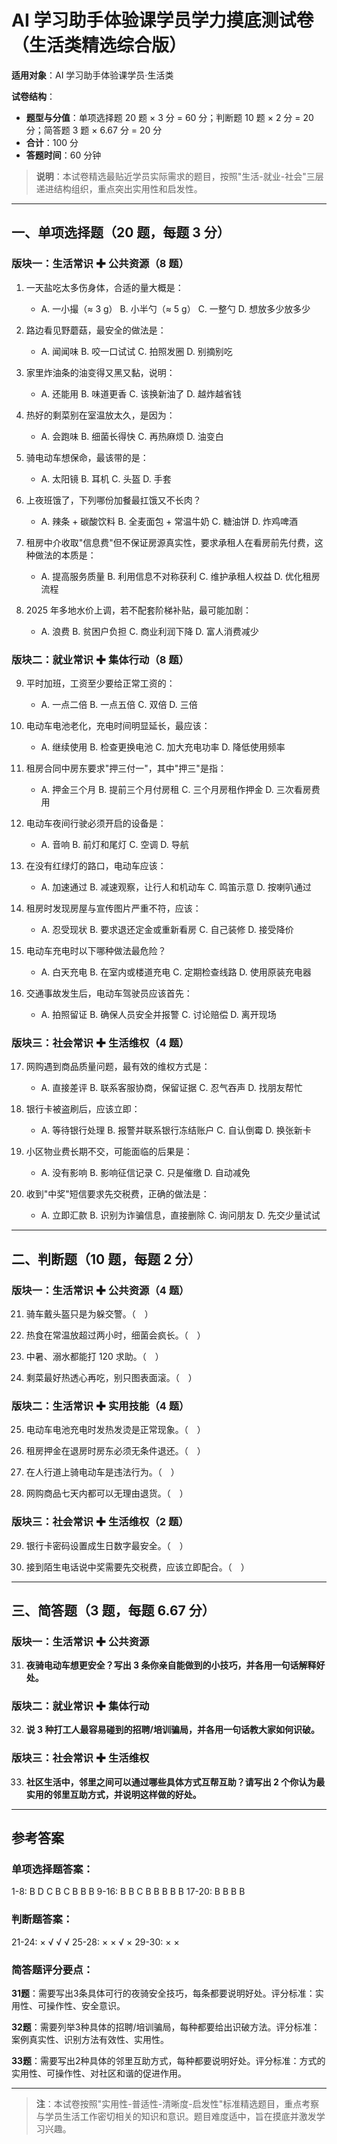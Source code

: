 # AI 学习助手体验课学员学力摸底测试卷（生活类精选综合版）

**适用对象**：AI 学习助手体验课学员·生活类

**试卷结构**：
- **题型与分值**：单项选择题 20 题 × 3 分 = 60 分；判断题 10 题 × 2 分 = 20 分；简答题 3 题 × 6.67 分 = 20 分
- **合计**：100 分
- **答题时间**：60 分钟

> **说明**：本试卷精选最贴近学员实际需求的题目，按照"生活-就业-社会"三层递进结构组织，重点突出实用性和启发性。

---

## 一、单项选择题（20 题，每题 3 分）

### 版块一：生活常识 ✚ 公共资源（8 题）

1. 一天盐吃太多伤身体，合适的量大概是：
   - A. 一小撮（≈ 3 g） B. 小半勺（≈ 5 g） C. 一整勺 D. 想放多少放多少

2. 路边看见野蘑菇，最安全的做法是：
   - A. 闻闻味 B. 咬一口试试 C. 拍照发圈 D. 别摘别吃

3. 家里炸油条的油变得又黑又黏，说明：
   - A. 还能用 B. 味道更香 C. 该换新油了 D. 越炸越省钱

4. 热好的剩菜别在室温放太久，是因为：
   - A. 会跑味 B. 细菌长得快 C. 再热麻烦 D. 油变白

5. 骑电动车想保命，最该带的是：
   - A. 太阳镜 B. 耳机 C. 头盔 D. 手套

6. 上夜班饿了，下列哪份加餐最扛饿又不长肉？
   - A. 辣条 + 碳酸饮料 B. 全麦面包 + 常温牛奶 C. 糖油饼 D. 炸鸡啤酒

7. 租房中介收取"信息费"但不保证房源真实性，要求承租人在看房前先付费，这种做法的本质是：
   - A. 提高服务质量 B. 利用信息不对称获利 C. 维护承租人权益 D. 优化租房流程

8. 2025 年多地水价上调，若不配套阶梯补贴，最可能加剧：
   - A. 浪费 B. 贫困户负担 C. 商业利润下降 D. 富人消费减少

### 版块二：就业常识 ✚ 集体行动（8 题）

9. 平时加班，工资至少要给正常工资的：
   - A. 一点二倍 B. 一点五倍 C. 双倍 D. 三倍

10. 电动车电池老化，充电时间明显延长，最应该：
    - A. 继续使用 B. 检查更换电池 C. 加大充电功率 D. 降低使用频率

11. 租房合同中房东要求"押三付一"，其中"押三"是指：
    - A. 押金三个月 B. 提前三个月付房租 C. 三个月房租作押金 D. 三次看房费用

12. 电动车夜间行驶必须开启的设备是：
    - A. 音响 B. 前灯和尾灯 C. 空调 D. 导航

13. 在没有红绿灯的路口，电动车应该：
    - A. 加速通过 B. 减速观察，让行人和机动车 C. 鸣笛示意 D. 按喇叭通过

14. 租房时发现房屋与宣传图片严重不符，应该：
    - A. 忍受现状 B. 要求退还定金或重新看房 C. 自己装修 D. 接受降价

15. 电动车充电时以下哪种做法最危险？
    - A. 白天充电 B. 在室内或楼道充电 C. 定期检查线路 D. 使用原装充电器

16. 交通事故发生后，电动车驾驶员应该首先：
    - A. 拍照留证 B. 确保人员安全并报警 C. 讨论赔偿 D. 离开现场

### 版块三：社会常识 ✚ 生活维权（4 题）

17. 网购遇到商品质量问题，最有效的维权方式是：
    - A. 直接差评 B. 联系客服协商，保留证据 C. 忍气吞声 D. 找朋友帮忙

18. 银行卡被盗刷后，应该立即：
    - A. 等待银行处理 B. 报警并联系银行冻结账户 C. 自认倒霉 D. 换张新卡

19. 小区物业费长期不交，可能面临的后果是：
    - A. 没有影响 B. 影响征信记录 C. 只是催缴 D. 自动减免

20. 收到"中奖"短信要求先交税费，正确的做法是：
    - A. 立即汇款 B. 识别为诈骗信息，直接删除 C. 询问朋友 D. 先交少量试试

---

## 二、判断题（10 题，每题 2 分）

### 版块一：生活常识 ✚ 公共资源（4 题）

21. 骑车戴头盔只是为躲交警。（　）

22. 热食在常温放超过两小时，细菌会疯长。（　）

23. 中暑、溺水都能打 120 求助。（　）

24. 剩菜最好热透心再吃，别只图表面滚。（　）

### 版块二：生活常识 ✚ 实用技能（4 题）

25. 电动车电池充电时发热发烫是正常现象。（　）

26. 租房押金在退房时房东必须无条件退还。（　）

27. 在人行道上骑电动车是违法行为。（　）

28. 网购商品七天内都可以无理由退货。（　）

### 版块三：社会常识 ✚ 生活维权（2 题）

29. 银行卡密码设置成生日数字最安全。（　）

30. 接到陌生电话说中奖需要先交税费，应该立即配合。（　）

---

## 三、简答题（3 题，每题 6.67 分）

### 版块一：生活常识 ✚ 公共资源

31. **夜骑电动车想更安全？写出 3 条你亲自能做到的小技巧，并各用一句话解释好处。**

### 版块二：就业常识 ✚ 集体行动

32. **说 3 种打工人最容易碰到的招聘/培训骗局，并各用一句话教大家如何识破。**

### 版块三：社会常识 ✚ 生活维权

33. **社区生活中，邻里之间可以通过哪些具体方式互帮互助？请写出 2 个你认为最实用的邻里互助方式，并说明这样做的好处。**

---

## 参考答案

### 单项选择题答案：
1-8: B D C B C B B B
9-16: B B C B B B B B
17-20: B B B B

### 判断题答案：
21-24: × √ √ √
25-28: × × √ ×
29-30: × ×

### 简答题评分要点：
**31题**：需要写出3条具体可行的夜骑安全技巧，每条都要说明好处。评分标准：实用性、可操作性、安全意识。

**32题**：需要列举3种具体的招聘/培训骗局，每种都要给出识破方法。评分标准：案例真实性、识别方法有效性、实用性。

**33题**：需要写出2种具体的邻里互助方式，每种都要说明好处。评分标准：方式的实用性、可操作性、对社区和谐的促进作用。

---

> **注**：本试卷按照"实用性-普适性-清晰度-启发性"标准精选题目，重点考察与学员生活工作密切相关的知识和意识。题目难度适中，旨在摸底并激发学习兴趣。